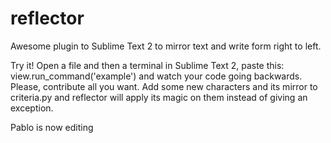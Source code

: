# reflector
Awesome plugin to Sublime Text 2 to mirror text and write form right to left.

Try it!
Open a file and then a terminal in Sublime Text 2, paste this:
  view.run_command('example')
and watch your code going backwards.
Please, contribute all you want. Add some new characters and its mirror to criteria.py and reflector will apply its magic on them instead of giving an exception.

Pablo is now editing